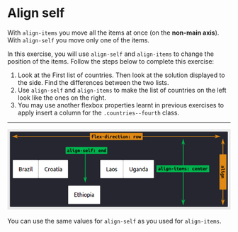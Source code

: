 # Align self

With `align-items` you move all the items at once (on the **non-main axis**).
With `align-self` you move only one of the items.

In this exercise, you will use `align-self` and `align-items` to change the position of the items. Follow the steps below to complete this exercise:

1. Look at the First list of countries. Then look at the solution displayed to the side. Find the differences between the two lists.
2. Use `align-self` and `align-items` to make the list of countries on the left look like the ones on the right.
3. You may use another flexbox properties learnt in previous exercises to apply insert a column for the `.countries--fourth` class.

---

![Example of align-items vs. align-self](/images/15/example.png)

You can use the same values for `align-self` as you used for `align-items`.
